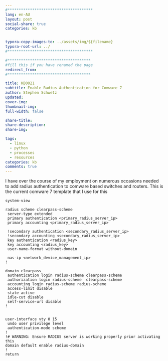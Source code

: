 ```yaml
---
#**************************************
lang: en-AU
layout: post
social-share: true
categories: kb


typora-copy-images-to: ../assets/img/${filename}
typora-root-url: ../
#**************************************

#*************************************
#fill this if you have renamed the page
redirect_from:
#*************************************

title: KB0021
subtitle: Enable Radius Authentication for Comware 7
author: Stephen Schwetz
updated:
cover-img:
thumbnail-img:
full-width: false

share-title:
share-description: 
share-img:

tags:
  - linux
  - python
  - processes
  - resources
categories: kb
comments: true
---
```


I have over the course of my employment on numerous occasions needed to add radius authentication to comware based switches and routers. This is the current comware 7 template that I use for this

```
system-view

radius scheme clearpass-scheme
 server-type extended
 primary authentication <primary_radius_server_ip>
 primary accounting <primary_radius_server_ip>

 !secondary authentication <secondary_radius_server_ip>
 !secondary accounting <secondary_radius_server_ip>
 key authentication <radius_key>
 key accounting <radius_key>
 user-name-format without-domain

 nas-ip <network_device_management_ip>
!

domain clearpass
 authentication login radius-scheme clearpass-scheme
 authorization login radius-scheme  clearpass-scheme
 accounting login radius-scheme radius-scheme
 access-limit disable
 state active
 idle-cut disable
 self-service-url disable
!


user-interface vty 0 15
 undo user privilege level 
 authentication-mode scheme
!
!# WARNING: Ensure RADIUS server is working properly prior activating this
domain default enable radius-domain
!
return

```



